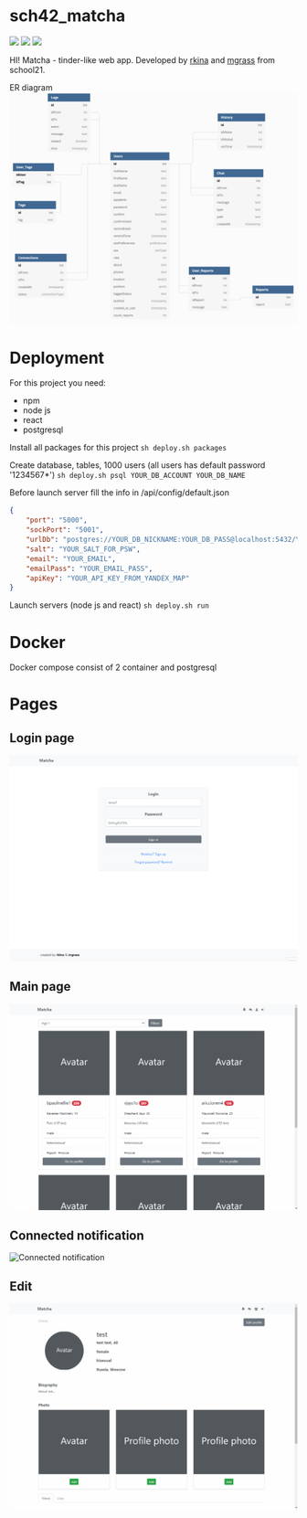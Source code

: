 # sch42_matcha
![](https://img.shields.io/github/repo-size/dindonpingpong/sch42_matcha)
![](https://img.shields.io/github/languages/count/dindonpingpong/sch42_matcha)
![](https://img.shields.io/github/languages/top/dindonpingpong/sch42_matcha)

HI! Matcha - tinder-like web app. Developed by [rkina](https://github.com/Dindonpingpong) and [mgrass](https://github.com/NyaMilk) from school21.

ER diagram
![er-diagram](https://github.com/Dindonpingpong/sch42_matcha/blob/master/media_for_readme/er.png)

# Deployment

For this project you need:
* npm
* node js
* react
* postgresql

Install all packages for this project
`sh deploy.sh packages`

Create database, tables, 
1000 users (all users has default password '1234567*')
`sh deploy.sh psql YOUR_DB_ACCOUNT YOUR_DB_NAME`

Before launch server fill the info in /api/config/default.json

``` json
{
    "port": "5000",
    "sockPort": "5001",
    "urlDb": "postgres://YOUR_DB_NICKNAME:YOUR_DB_PASS@localhost:5432/YOUR_DB_NAME",
    "salt": "YOUR_SALT_FOR_PSW",
    "email": "YOUR_EMAIL",
    "emailPass": "YOUR_EMAIL_PASS",
    "apiKey": "YOUR_API_KEY_FROM_YANDEX_MAP"
}
```
Launch servers (node js and react)
`sh deploy.sh run`

# Docker
Docker compose consist of 2 container and postgresql

# Pages

## Login page
![Login page](https://github.com/Dindonpingpong/sch42_matcha/blob/master/media_for_readme/login.gif)

## Main page
![Main page](https://github.com/Dindonpingpong/sch42_matcha/blob/master/media_for_readme/main.gif)

## Connected notification
![Connected notification](https://github.com/Dindonpingpong/sch42_matcha/blob/master/media_for_readme/connect.gif)

## Edit
![Edit](https://github.com/Dindonpingpong/sch42_matcha/blob/master/media_for_readme/edit.gif)